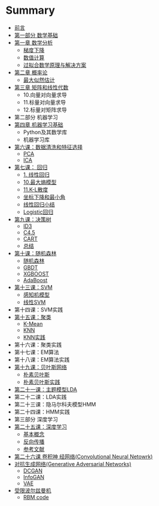 # Summary

* [前言](README.md)
* [第一部分 数学基础](part1.md)
* [第一章 数学分析](math/analytic/introduction.md)
  * [梯度下降](math/analytic/gradient_descent.md)
  * [数值计算](math/analytic/shu-zhi-ji-suan.md)
  * [过拟合数学原理与解决方案](math/analytic/overfitting.md)
* [第二章 概率论](math/probability.md)
  * [最大似然估计](math/probability/mle.md)
* [第三章 矩阵和线性代数](math/matrix-linear.md)
  * 10.向量对向量求导
  * 11.标量对向量求导
  * 12.标量对矩阵求导
* 第二部分 机器学习
* [第四章 机器学习基础](ml/pythonml.md)
  * Python及其数学库
  * 机器学习库
* [第六课：数据清洗和特征选择](di-liu-ke-ff1a-python-ji-chu-3-shu-ju-qing-xi-he-te-zheng-xuan-ze.md)
  * [PCA](ml/clean-feature/pca.md)
  * [ICA](ml/clean-feature/ica.md)
* [第七课： 回归](di-qi-ke-ff1a-hui-gui.md)
  * [1.  线性回归](ml/regression/linear-regression.md)
  * [10.最大熵模型](ml/regression/max-entropy.md)
  * [11.K-L散度](ml/regression/kl.md)
  * [坐标下降和最小角](ml/regression/cordinate-angle.md)
  * [线性回归小结](ml/regression/linear-regression-summary.md)
  * [Logistic回归](ml/regression/logistic.md)
* [第九课：决策树](ml/decisiontree.md)
  * [ID3](ml/decisiontree/id3.md)
  * [C4.5](ml/decisiontree/c45.md)
  * [CART](ml/decisiontree/cart.md)
  * [总结](ml/decisiontree/summary.md)
* [第十课：随机森林](ml/forest.md)
  * [随机森林](ml/forest/random-forest.md)
  * [GBDT](ml/forest/gbdt.md)
  * [XGBOOST](ml/forest/xgboost.md)
  * [AdaBoost](ml/forest/adaboost.md)
* [第十三课：SVM](ml/svm.md)
  * [感知机模型](ml/svm/gan-zhi-ji-mo-xing.md)
  * [线性SVM](ml/svm/linear-svm.md)
* 第十四课：SVM实践
* [第十五课：聚类](ml/cluster.md)
  * [K-Mean](ml/cluster/kmeans.md)
  * [KNN](ml/cluster/KNN.md)
  * [KNN实践](ml/cluster/knnshi-jian.md)
* 第十六课：聚类实践
* 第十七课：EM算法
* 第十八课：EM算法实践
* [第十九课：贝叶斯网络](ml/bayes.md)
  * [朴素贝叶斯](ml/bayes/po-su-bei-xie-si.md)
  * [朴素贝叶斯实践](ml/bayes/simple-bayes-use.md)
* [第二十一课：主题模型LDA](ml/lda.md)
* 第二十二课：LDA实践
* 第二十三课：隐马尔科夫模型HMM
* 第二十四课：HMM实践
* 第三部分 深度学习
* [第二十五课：深度学习](dl/introduction.md)
  * [基本概念](dl/ji-ben-gai-nian.md)
  * [反向传播](/dl/back-propagation.md)
  * [参考文献](dl/reference.md)
* [第二十六课 卷积神 经网络\(Convolutional Neural Netowrk\)](dl/cnn/introduction.md)
* [对抗生成网络\(Generative Adversarial Networks\)](dl/gan/gan.md)
  * [DCGAN](dl/gan/dcgan.md)
  * [InfoGAN](dl/gan/infogan.md)
  * [VAE](dl/gan/vae.md)
* [受限波尔兹曼机](dl/rbm.md)
  * [RBM code](dl/rbm/rbm-code.md)

